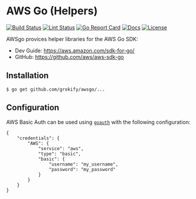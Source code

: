 # AWS Go (Helpers)

[![Build Status][build-status-svg]][build-status-url]
[![Lint Status][lint-status-svg]][lint-status-url]
[![Go Report Card][goreport-svg]][goreport-url]
[![Docs][docs-godoc-svg]][docs-godoc-url]
[![License][license-svg]][license-url]

AWSgo provices helper libraries for the AWS Go SDK:

* Dev Guide: https://aws.amazon.com/sdk-for-go/
* GitHub: https://github.com/aws/aws-sdk-go

## Installation

```
$ go get github.com/grokify/awsgo/...
```

## Configuration

AWS Basic Auth can be used using [`goauth`](https://github.com/grokify/goauth) with the following configuration:

```
{
	"credentials": {
		"AWS": {
			"service": "aws",
			"type": "basic",
			"basic": {
				"username": "my_username",
				"password": "my_password"
			}
		}
	}
}
``````

 [build-status-svg]: https://github.com/grokify/awsgo/actions/workflows/ci.yaml/badge.svg?branch=main
 [build-status-url]: https://github.com/grokify/awsgo/actions/workflows/ci.yaml
 [lint-status-svg]: https://github.com/grokify/awsgo/actions/workflows/lint.yaml/badge.svg?branch=main
 [lint-status-url]: https://github.com/grokify/awsgo/actions/workflows/lint.yaml
 [goreport-svg]: https://goreportcard.com/badge/github.com/grokify/awsgo
 [goreport-url]: https://goreportcard.com/report/github.com/grokify/awsgo
 [docs-godoc-svg]: https://pkg.go.dev/badge/github.com/grokify/awsgo
 [docs-godoc-url]: https://pkg.go.dev/github.com/grokify/awsgo
 [loc-svg]: https://tokei.rs/b1/github/grokify/awsgo
 [repo-url]: https://github.com/grokify/awsgo
 [license-svg]: https://img.shields.io/badge/license-MIT-blue.svg
 [license-url]: https://github.com/grokify/awsgo/blob/master/LICENSE
